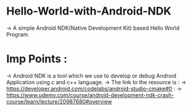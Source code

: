 # Hello-World-with-Android-NDK
-> A simple Android NDK(Native Development Kit) based Hello World Program.
# Imp Points :
-> Android NDK is a tool which we use to develop or debug Android Application using c and c++ language.
-> The link to the resource is : -> https://developer.android.com/codelabs/android-studio-cmake#0
                               : -> https://www.udemy.com/course/android-development-ndk-crash-course/learn/lecture/20987680#overview 

